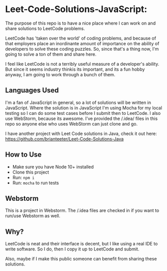# Leet-Code-Solutions-JavaScript:

The purpose of this repo is to have a nice place where I can work on and share solutions to LeetCode problems.  

LeetCode has 'taken over the world' of coding problems, and because of that employers place an inordinante amount of importance on the ability of developers to solve these coding puzzles.  So, since that's a thing now, I'm going to solve a ton of them and share here.  

I feel like LeetCode is not a terribly useful measure of a developer's ability.  But since it seems industry thinkis its important, and its a fun hobby anyway, I am going to work through a bunch of them.

## Languages Used

I'm a fan of JavaScript in general, so a lot of solutions will be written in JavaScript.  Where the solution is in JavaScript I'm using Mocha for my local testing so I can do some test cases before I submit then to LeetCode.  I also use WebStorm, because its awesome.  I've provided the /.idea/ files in this repo so anyone else who uses WebStorm can just clone and go.

I have another project with Leet Code solutions in Java, check it out here:  https://github.com/brianteeter/Leet-Code-Solutions-Java

## How to Use

- Make sure you have Node 10+ installed
- Clone this project
- Run: `npm i`
- Run: `mocha` to run tests


## Webstorm

This is a project in Webstorm.  The /.idea files are checked in if you want to run/use Webstorm as well.  

## Why?

LeetCode is neat and their interface is decent, but I like using a real IDE to write software.  So I do, then I copy it up to LeetCode and submit.  

Also, maybe if I make this public someone can benefit from sharing these solutions.  


